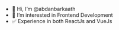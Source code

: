 - 👋 Hi, I’m @abdanbarkaath
- 👀 I’m interested in Frontend Development
- :white_check_mark: Experience in both ReactJs and VueJs
